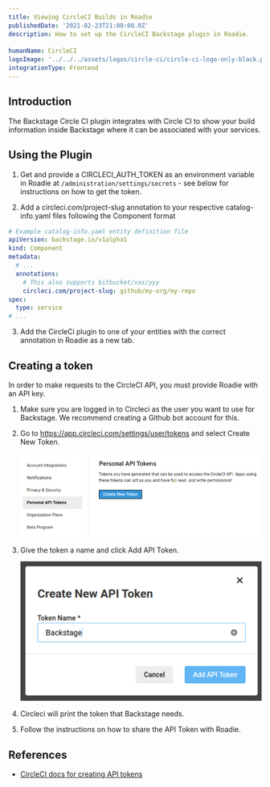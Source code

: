 ```yaml
---
title: Viewing CircleCI Builds in Roadie
publishedDate: '2021-02-23T21:00:00.0Z'
description: How to set up the CircleCI Backstage plugin in Roadie.

humanName: CircleCI
logoImage: '../../../assets/logos/circle-ci/circle-ci-logo-only-black.png'
integrationType: Frontend
---
```


## Introduction

The Backstage Circle CI plugin integrates with Circle CI to show your build information inside Backstage where it can be associated with your services.

## Using the Plugin

1. Get and provide a CIRCLECI_AUTH_TOKEN as an environment variable in Roadie at `/administration/settings/secrets` - see below for instructions on how to get the token. 

2. Add a circleci.com/project-slug annotation to your respective catalog-info.yaml files following the Component format

```yaml
# Example catalog-info.yaml entity definition file
apiVersion: backstage.io/v1alpha1
kind: Component
metadata:
  # ...
  annotations:
    # This also supports bitbucket/xxx/yyy
    circleci.com/project-slug: github/my-org/my-repo
spec:
  type: service
# ...
```

3. Add the CircleCi plugin to one of your entities with the correct annotation in Roadie as a new tab. 


## Creating a token

In order to make requests to the CircleCI API, you must provide Roadie with an API key.

1. Make sure you are logged in to Circleci as the user you want to use for Backstage. We recommend creating a Github bot account for this.

2. Go to https://app.circleci.com/settings/user/tokens and select Create New Token.

   ![Personal API Tokens screen in CircleCI with no tokens selected](./personal-api-tokens.png)

3. Give the token a name and click Add API Token.

   ![The Create API Token modal in CircleCI with an input with the name Backstage inside it](./create-api-token.png)

4. Circleci will print the token that Backstage needs.

5. Follow the instructions on how to share the API Token with Roadie.


## References

- [CircleCI docs for creating API tokens](https://circleci.com/docs/api/#add-an-api-token)
